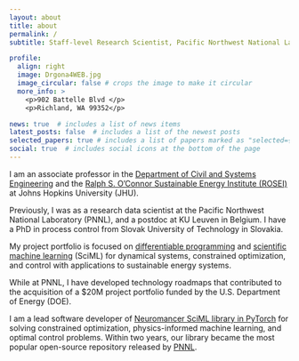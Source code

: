 ```yaml
---
layout: about
title: about
permalink: /
subtitle: Staff-level Research Scientist, Pacific Northwest National Laboratory (PNNL)

profile:
  align: right
  image: Drgona4WEB.jpg
  image_circular: false # crops the image to make it circular
  more_info: >
    <p>902 Battelle Blvd </p>
    <p>Richland, WA 99352</p>

news: true  # includes a list of news items
latest_posts: false  # includes a list of the newest posts
selected_papers: true # includes a list of papers marked as "selected={true}"
social: true  # includes social icons at the bottom of the page
---
```


I am an associate professor in the [Department of Civil and Systems Engineering](https://engineering.jhu.edu/case/)
and the [Ralph S. O’Connor Sustainable Energy Institute (ROSEI)](https://energyinstitute.jhu.edu/) at Johns Hopkins University (JHU).

Previously, I was as a research data scientist at the Pacific Northwest National Laboratory (PNNL), and
a postdoc at KU Leuven in Belgium. I have a PhD in process control from Slovak University of Technology in Slovakia.


My project portfolio is focused on 
[differentiable programming](https://en.wikipedia.org/wiki/Differentiable_programming) and [scientific
machine learning](https://www.osti.gov/biblio/1478744/) (SciML) 
for dynamical systems, constrained optimization, and control with applications
to sustainable energy systems.

While at PNNL, I have developed technology roadmaps that contributed to the acquisition of 
a $20M project portfolio funded by the U.S. Department of Energy (DOE).

I am a lead software developer of [Neuromancer SciML library in PyTorch](https://github.com/pnnl/neuromancer) 
for solving constrained optimization, physics-informed machine learning, and optimal control problems. 
Within two years, our library became the most popular open-source repository released by [PNNL](https://github.com/pnnl).

